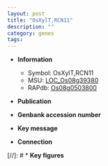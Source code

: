 ```yaml
---
layout: post
title: "OsXylT,RCN11"
description: ""
category: genes
tags: 
---
```


* **Information**  
    + Symbol: OsXylT,RCN11  
    + MSU: [LOC_Os08g39380](http://rice.uga.edu/cgi-bin/ORF_infopage.cgi?orf=LOC_Os08g39380)  
    + RAPdb: [Os08g0503800](http://rapdb.dna.affrc.go.jp/viewer/gbrowse_details/irgsp1?name=Os08g0503800)  

* **Publication**  

* **Genbank accession number**  

* **Key message**  

* **Connection**  

[//]: # * **Key figures**  


